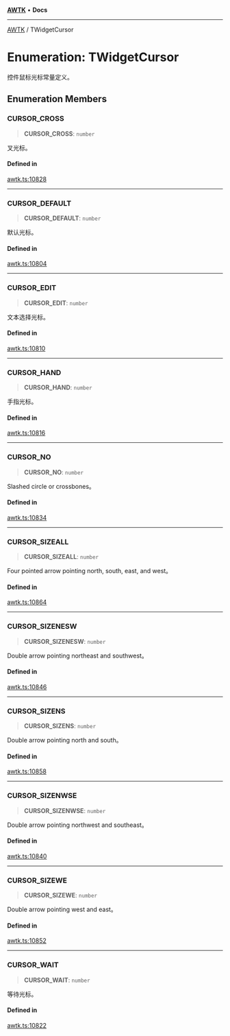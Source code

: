[**AWTK**](../README.md) • **Docs**

***

[AWTK](../globals.md) / TWidgetCursor

# Enumeration: TWidgetCursor

控件鼠标光标常量定义。

## Enumeration Members

### CURSOR\_CROSS

> **CURSOR\_CROSS**: `number`

叉光标。

#### Defined in

[awtk.ts:10828](https://github.com/zlgopen/awtk-binding/blob/a193834fdb1c1ee98bdcf84db4b6e5fd059e1d7c/tools/code_gen/js/output/awtk.ts#L10828)

***

### CURSOR\_DEFAULT

> **CURSOR\_DEFAULT**: `number`

默认光标。

#### Defined in

[awtk.ts:10804](https://github.com/zlgopen/awtk-binding/blob/a193834fdb1c1ee98bdcf84db4b6e5fd059e1d7c/tools/code_gen/js/output/awtk.ts#L10804)

***

### CURSOR\_EDIT

> **CURSOR\_EDIT**: `number`

文本选择光标。

#### Defined in

[awtk.ts:10810](https://github.com/zlgopen/awtk-binding/blob/a193834fdb1c1ee98bdcf84db4b6e5fd059e1d7c/tools/code_gen/js/output/awtk.ts#L10810)

***

### CURSOR\_HAND

> **CURSOR\_HAND**: `number`

手指光标。

#### Defined in

[awtk.ts:10816](https://github.com/zlgopen/awtk-binding/blob/a193834fdb1c1ee98bdcf84db4b6e5fd059e1d7c/tools/code_gen/js/output/awtk.ts#L10816)

***

### CURSOR\_NO

> **CURSOR\_NO**: `number`

Slashed circle or crossbones。

#### Defined in

[awtk.ts:10834](https://github.com/zlgopen/awtk-binding/blob/a193834fdb1c1ee98bdcf84db4b6e5fd059e1d7c/tools/code_gen/js/output/awtk.ts#L10834)

***

### CURSOR\_SIZEALL

> **CURSOR\_SIZEALL**: `number`

Four pointed arrow pointing north, south, east, and west。

#### Defined in

[awtk.ts:10864](https://github.com/zlgopen/awtk-binding/blob/a193834fdb1c1ee98bdcf84db4b6e5fd059e1d7c/tools/code_gen/js/output/awtk.ts#L10864)

***

### CURSOR\_SIZENESW

> **CURSOR\_SIZENESW**: `number`

Double arrow pointing northeast and southwest。

#### Defined in

[awtk.ts:10846](https://github.com/zlgopen/awtk-binding/blob/a193834fdb1c1ee98bdcf84db4b6e5fd059e1d7c/tools/code_gen/js/output/awtk.ts#L10846)

***

### CURSOR\_SIZENS

> **CURSOR\_SIZENS**: `number`

Double arrow pointing north and south。

#### Defined in

[awtk.ts:10858](https://github.com/zlgopen/awtk-binding/blob/a193834fdb1c1ee98bdcf84db4b6e5fd059e1d7c/tools/code_gen/js/output/awtk.ts#L10858)

***

### CURSOR\_SIZENWSE

> **CURSOR\_SIZENWSE**: `number`

Double arrow pointing northwest and southeast。

#### Defined in

[awtk.ts:10840](https://github.com/zlgopen/awtk-binding/blob/a193834fdb1c1ee98bdcf84db4b6e5fd059e1d7c/tools/code_gen/js/output/awtk.ts#L10840)

***

### CURSOR\_SIZEWE

> **CURSOR\_SIZEWE**: `number`

Double arrow pointing west and east。

#### Defined in

[awtk.ts:10852](https://github.com/zlgopen/awtk-binding/blob/a193834fdb1c1ee98bdcf84db4b6e5fd059e1d7c/tools/code_gen/js/output/awtk.ts#L10852)

***

### CURSOR\_WAIT

> **CURSOR\_WAIT**: `number`

等待光标。

#### Defined in

[awtk.ts:10822](https://github.com/zlgopen/awtk-binding/blob/a193834fdb1c1ee98bdcf84db4b6e5fd059e1d7c/tools/code_gen/js/output/awtk.ts#L10822)

